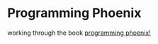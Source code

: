 # Programming Phoenix

working through the book [programming phoenix!][1]

  [1]: https://pragprog.com/book/phoenix/programming-phoenix
